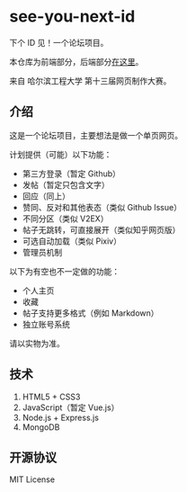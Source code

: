 # see-you-next-id

下个 ID 见！一个论坛项目。

本仓库为前端部分，后端部分[在这里](https://github.com/Lifeni/see-you-next-id-api)。

来自 哈尔滨工程大学 第十三届网页制作大赛。

## 介绍

这是一个论坛项目，主要想法是做一个单页网页。

计划提供（可能）以下功能：

- 第三方登录（暂定 Github）
- 发帖（暂定只包含文字）
- 回应（同上）
- 赞同、反对和其他表态（类似 Github Issue）
- 不同分区（类似 V2EX）
- 帖子无跳转，可直接展开（类似知乎网页版）
- 可选自动加载（类似 Pixiv）
- 管理员机制

以下为有空也不一定做的功能：

- 个人主页
- 收藏
- 帖子支持更多格式（例如 Markdown）
- 独立账号系统

请以实物为准。

## 技术

1. HTML5 + CSS3
3. JavaScript（暂定 Vue.js）
4. Node.js + Express.js
5. MongoDB

## 开源协议

MIT License
